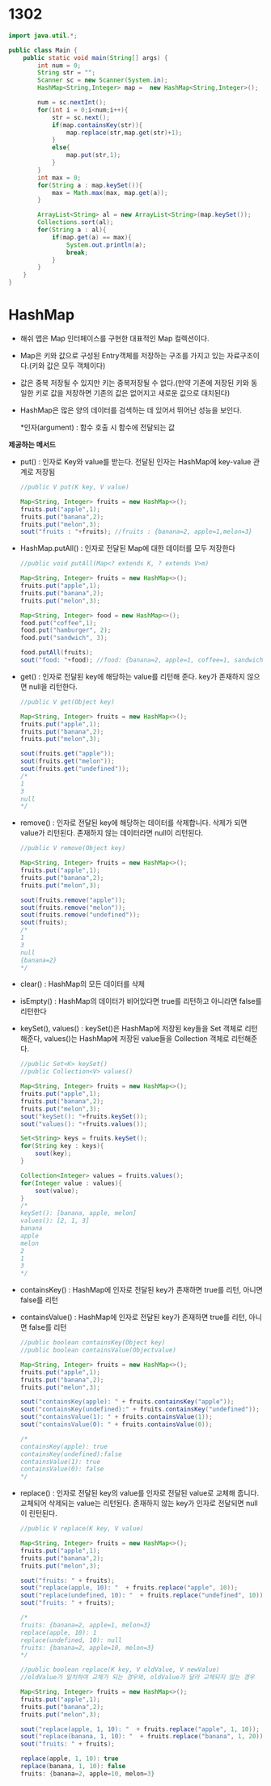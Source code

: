 # 1302

```java
import java.util.*;

public class Main {
    public static void main(String[] args) {
        int num = 0;
        String str = "";
        Scanner sc = new Scanner(System.in);
        HashMap<String,Integer> map =  new HashMap<String,Integer>();

        num = sc.nextInt();
        for(int i = 0;i<num;i++){
            str = sc.next();
            if(map.containsKey(str)){
                map.replace(str,map.get(str)+1);
            }
            else{
                map.put(str,1);
            }
        }
        int max = 0;
        for(String a : map.keySet()){
            max = Math.max(max, map.get(a));
        }

        ArrayList<String> al = new ArrayList<String>(map.keySet());
        Collections.sort(al);
        for(String a : al){
            if(map.get(a) == max){
                System.out.println(a);
                break;
            }
        }
    }
}
```



# HashMap

- 해쉬 맵은 Map 인터페이스를 구현한 대표적인 Map 컬렉션이다. 

- Map은 키와 값으로 구성된 Entry객체를 저장하는 구조를 가지고 있는 자료구조이다.(키와 값은 모두 객체이다)

- 값은 중복 저장될 수 있지만 키는 중복저장될 수 없다.(만약 기존에 저장된 키와 동일한 키로 값을 저장하면 기존의 값은 없어지고 새로운 값으로 대치된다)

- HashMap은 많은 양의 데이터를 검색하는 데 있어서 뛰어난 성능을 보인다.

  *인자(argument) : 함수 호출 시 함수에 전달되는 값

  

**제공하는 메서드**

- put() : 인자로 Key와 value를 받는다. 전달된 인자는 HashMap에 key-value 관계로 저장됨

  ```java
  //public V put(K key, V value)
  
  Map<String, Integer> fruits = new HashMap<>();
  fruits.put("apple",1);
  fruits.put("banana",2);
  fruits.put("melon",3);
  sout("fruits : "+fruits); //fruits : {banana=2, apple=1,melon=3}
  ```

- HashMap.putAll() : 인자로 전달된 Map에 대한 데이터를 모두 저장한다

  ```java
  //public void putAll(Map<? extends K, ? extends V>m)
  
  Map<String, Integer> fruits = new HashMap<>();
  fruits.put("apple",1);
  fruits.put("banana",2);
  fruits.put("melon",3);
  
  Map<String, Integer> food = new HashMap<>();
  food.put("coffee",1);
  food.put("hamburger", 2);
  food.put("sandwich", 3);
  
  food.putAll(fruits);
  sout("food: "+food); //food: {banana=2, apple=1, coffee=1, sandwich=3, melon=3, hamburger=2}
  ```

- get() : 인자로 전달된 key에 해당하는 value를 리턴해 준다. key가 존재하지 않으면 null을 리턴한다.

  ```java
  //public V get(Object key)
  
  Map<String, Integer> fruits = new HashMap<>();
  fruits.put("apple",1);
  fruits.put("banana",2);
  fruits.put("melon",3);
  
  sout(fruits.get("apple"));
  sout(fruits.get("melon"));
  sout(fruits.get("undefined"));
  /*
  1
  3
  null
  */
  ```

- remove() : 인자로 전달된 key에 해당하는 데이터를 삭제합니다. 삭제가 되면 value가 리턴된다. 존재하지 않는 데이터라면 null이 리턴된다.

  ```java
  //public V remove(Object key)
  
  Map<String, Integer> fruits = new HashMap<>();
  fruits.put("apple",1);
  fruits.put("banana",2);
  fruits.put("melon",3);
  
  sout(fruits.remove("apple"));
  sout(fruits.remove("melon"));
  sout(fruits.remove("undefined"));
  sout(fruits);
  /*
  1
  3
  null
  {banana=2}
  */
  ```

- clear() : HashMap의 모든 데이터를 삭제

- isEmpty() : HashMap의 데이터가 비어있다면 true를 리턴하고 아니라면 false를 리턴한다

- keySet(), values() : keySet()은 HashMap에 저장된 key들을 Set 객체로 리턴해준다, values()는 HashMap에 저장된 value들을 Collection 객체로 리턴해준다.

  ```java
  //public Set<K> keySet()
  //public Collection<V> values()
  
  Map<String, Integer> fruits = new HashMap<>();
  fruits.put("apple",1);
  fruits.put("banana",2);
  fruits.put("melon",3);
  sout("keySet(): "+fruits.keySet());
  sout("values(): "+fruits.values());
  
  Set<String> keys = fruits.keySet();
  for(String key : keys){
      sout(key);
  }
  
  Collection<Integer> values = fruits.values();
  for(Integer value : values){
      sout(value);
  }
  /*
  keySet(): [banana, apple, melon]
  values(): [2, 1, 3]
  banana
  apple
  melon
  2
  1
  3
  */
  ```

- containsKey() : HashMap에 인자로 전달된 key가 존재하면 true를 리턴, 아니면 false를 리턴

- containsValue() : HashMap에 인자로 전달된 key가 존재하면 true를 리턴, 아니면 false를 리턴

  ```java
  //public boolean containsKey(Object key)
  //public boolean containsValue(Objectvalue)
  
  Map<String, Integer> fruits = new HashMap<>();
  fruits.put("apple",1);
  fruits.put("banana",2);
  fruits.put("melon",3);
  
  sout("containsKey(apple): " + fruits.containsKey("apple"));
  sout("containsKey(undefined):" + fruits.containsKey("undefined"));
  sout("containsValue(1): " + fruits.containsValue(1));
  sout("containsValue(0): " + fruits.containsValue(0));
  
  /*
  containsKey(apple): true
  containsKey(undefined):false
  containsValue(1): true
  containsValue(0): false
  */
  ```

- replace() : 인자로 전달된 key의 value를 인자로 전달된 value로 교체해 줍니다. 교체되어 삭제되는 value는 리턴된다. 존재하지 않는 key가 인자로 전달되면 null이 린턴된다.

  ```java
  //public V replace(K key, V value)
  
  Map<String, Integer> fruits = new HashMap<>();
  fruits.put("apple",1);
  fruits.put("banana",2);
  fruits.put("melon",3);
  
  sout("fruits: " + fruits);
  sout("replace(apple, 10): "  + fruits.replace("apple", 10));
  sout("replace(undefined, 10): "  + fruits.replace("undefined", 10));
  sout("fruits: " + fruits);
  
  /*
  fruits: {banana=2, apple=1, melon=3}
  replace(apple, 10): 1
  replace(undefined, 10): null
  fruits: {banana=2, apple=10, melon=3}
  */
  ```

  ```java
  //public boolean replace(K key, V oldValue, V newValue)
  //oldValue가 일치하여 교체가 되는 경우와, oldValue가 달라 교체되지 않는 경우
  
  Map<String, Integer> fruits = new HashMap<>();
  fruits.put("apple",1);
  fruits.put("banana",2);
  fruits.put("melon",3);
  
  sout("replace(apple, 1, 10): "  + fruits.replace("apple", 1, 10));
  sout("replace(banana, 1, 10): "  + fruits.replace("banana", 1, 20));
  sout("fruits: " + fruits);
  
  replace(apple, 1, 10): true
  replace(banana, 1, 10): false
  fruits: {banana=2, apple=10, melon=3}
  ```

  
